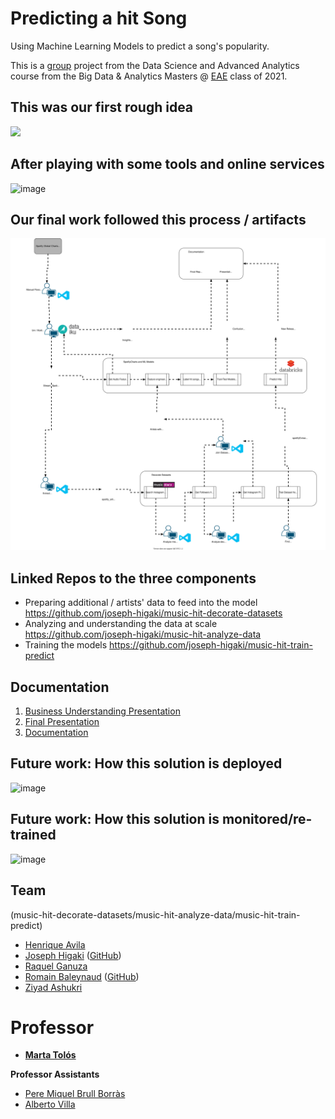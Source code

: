 # Predicting a hit Song

Using Machine Learning Models to predict a song's popularity.

This is a [group](#team) project from the Data Science and Advanced Analytics course from the Big Data &amp; Analytics Masters @ [EAE](https://www.eae.es/) class of 2021.

## This was our first rough idea
<img src="https://user-images.githubusercontent.com/11904085/125499966-64e82941-2c71-484c-82d1-62bad3372415.png" width="600">


## After playing with some tools and online services

![image](https://user-images.githubusercontent.com/11904085/125500014-af1c8e47-7f34-41a2-8cb7-138bfbe246f5.png)


## Our final work followed this process / artifacts
![image](https://github.com/joseph-higaki/music-hit-general/blob/a0a5ed80b699ef8d246eb2ac09ca2a4bb38384c7/DSAA-Diagrams-Process.svg)


## Linked Repos to the three components
* Preparing additional / artists' data to feed into the model
https://github.com/joseph-higaki/music-hit-decorate-datasets
* Analyzing and understanding the data at scale
https://github.com/joseph-higaki/music-hit-analyze-data
* Training the models
https://github.com/joseph-higaki/music-hit-train-predict

## Documentation
1. [Business Understanding Presentation](https://github.com/joseph-higaki/music-hit-general/blob/a0a5ed80b699ef8d246eb2ac09ca2a4bb38384c7/DSAAPredictingHitSong_Presentation_1.pdf)
1. [Final Presentation](https://github.com/joseph-higaki/music-hit-general/blob/a0a5ed80b699ef8d246eb2ac09ca2a4bb38384c7/DSAA_PredictingHitSong_Presentation_2.pdf)
1. [Documentation](https://github.com/joseph-higaki/music-hit-general/blob/a0a5ed80b699ef8d246eb2ac09ca2a4bb38384c7/EAE_DSAA_PredictingHitSong.pdf)

## Future work: How this solution is deployed
![image](https://user-images.githubusercontent.com/11904085/125500214-e5027bcf-d08c-438b-89ca-0262700ca21a.png)

## Future work: How this solution is monitored/re-trained
![image](https://user-images.githubusercontent.com/11904085/125500268-e2c228e7-11fe-4264-93e6-4ee746c8d7d4.png)

## Team
(music-hit-decorate-datasets/music-hit-analyze-data/music-hit-train-predict)
* [Henrique Avila](https://www.linkedin.com/in/henrique-avila-101170a0/) 
* [Joseph Higaki](https://www.linkedin.com/in/josephhigaki/) ([GitHub](https://github.com/joseph-higaki/))
* [Raquel Ganuza](https://www.linkedin.com/in/raquel-ganuza-catal%C3%A1n/)
* [Romain Baleynaud](https://www.linkedin.com/in/romain-baleynaud/) ([GitHub](https://github.com/RomainBal)) 
* [Ziyad Ashukri](https://www.linkedin.com/in/ziyadashukri/)

# Professor
* **[Marta Tolós](https://www.linkedin.com/in/martatolos/)**
 
**Professor Assistants**
* [Pere Miquel Brull Borràs](https://www.linkedin.com/in/pmbrull/)
* [Alberto Villa](https://www.linkedin.com/in/avillam/)

